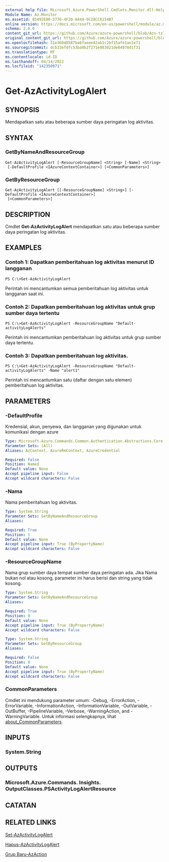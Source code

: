 ```yaml
---
external help file: Microsoft.Azure.PowerShell.Cmdlets.Monitor.dll-Help.xml
Module Name: Az.Monitor
ms.assetid: 85492E00-3776-4F20-A444-9C28CC6154B7
online version: https://docs.microsoft.com/en-us/powershell/module/az.monitor/get-azactivitylogalert
schema: 2.0.0
content_git_url: https://github.com/Azure/azure-powershell/blob/Azs-tzl/src/Monitor/Monitor/help/Get-AzActivityLogAlert.md
original_content_git_url: https://github.com/Azure/azure-powershell/blob/Azs-tzl/src/Monitor/Monitor/help/Get-AzActivityLogAlert.md
ms.openlocfilehash: 31e36048587ba6faeee42ab1c2bf15afe1ae1e71
ms.sourcegitcommit: dcb33efdfc53ba0b2f271e883021de84878d1f31
ms.translationtype: MT
ms.contentlocale: id-ID
ms.lasthandoff: 04/14/2022
ms.locfileid: "142350971"
---
```

# Get-AzActivityLogAlert

## SYNOPSIS
Mendapatkan satu atau beberapa sumber daya peringatan log aktivitas.

## SYNTAX

### GetByNameAndResourceGroup
```
Get-AzActivityLogAlert [-ResourceGroupName] <String> [-Name] <String>
 [-DefaultProfile <IAzureContextContainer>] [<CommonParameters>]
```

### GetByResourceGroup
```
Get-AzActivityLogAlert [[-ResourceGroupName] <String>] [-DefaultProfile <IAzureContextContainer>]
 [<CommonParameters>]
```

## DESCRIPTION
Cmdlet **Get-AzActivityLogAlert** mendapatkan satu atau beberapa sumber daya peringatan log aktivitas.

## EXAMPLES

### Contoh 1: Dapatkan pemberitahuan log aktivitas menurut ID langganan
```
PS C:\>Get-AzActivityLogAlert
```

Perintah ini mencantumkan semua pemberitahuan log aktivitas untuk langganan saat ini.

### Contoh 2: Dapatkan pemberitahuan log aktivitas untuk grup sumber daya tertentu
```
PS C:\>Get-AzActivityLogAlert -ResourceGroupName "Default-activityLogAlerts"
```

Perintah ini mencantumkan pemberitahuan log aktivitas untuk grup sumber daya tertentu.

### Contoh 3: Dapatkan pemberitahuan log aktivitas.
```
PS C:\>Get-AzActivityLogAlert -ResourceGroupName "Default-activityLogAlerts" -Name "alert1"
```

Perintah ini mencantumkan satu (daftar dengan satu elemen) pemberitahuan log aktivitas.

## PARAMETERS

### -DefaultProfile
Kredensial, akun, penyewa, dan langganan yang digunakan untuk komunikasi dengan azure

```yaml
Type: Microsoft.Azure.Commands.Common.Authentication.Abstractions.Core.IAzureContextContainer
Parameter Sets: (All)
Aliases: AzContext, AzureRmContext, AzureCredential

Required: False
Position: Named
Default value: None
Accept pipeline input: False
Accept wildcard characters: False
```

### -Nama
Nama pemberitahuan log aktivitas.

```yaml
Type: System.String
Parameter Sets: GetByNameAndResourceGroup
Aliases:

Required: True
Position: 1
Default value: None
Accept pipeline input: True (ByPropertyName)
Accept wildcard characters: False
```

### -ResourceGroupName
Nama grup sumber daya tempat sumber daya peringatan ada.
Jika Nama bukan nol atau kosong, parameter ini harus berisi dan string yang tidak kosong.

```yaml
Type: System.String
Parameter Sets: GetByNameAndResourceGroup
Aliases:

Required: True
Position: 0
Default value: None
Accept pipeline input: True (ByPropertyName)
Accept wildcard characters: False
```

```yaml
Type: System.String
Parameter Sets: GetByResourceGroup
Aliases:

Required: False
Position: 0
Default value: None
Accept pipeline input: True (ByPropertyName)
Accept wildcard characters: False
```

### CommonParameters
Cmdlet ini mendukung parameter umum: -Debug, -ErrorAction, -ErrorVariable, -InformationAction, -InformationVariable, -OutVariable, -OutBuffer, -PipelineVariable, -Verbose, -WarningAction, and -WarningVariable. Untuk informasi selengkapnya, lihat [about_CommonParameters](http://go.microsoft.com/fwlink/?LinkID=113216).

## INPUTS

### System.String

## OUTPUTS

### Microsoft.Azure.Commands. Insights. OutputClasses.PSActivityLogAlertResource

## CATATAN

## RELATED LINKS

[Set-AzActivityLogAlert](./Set-AzActivityLogAlert.md)

[Hapus-AzActivityLogAlert](./Remove-AzActivityLogAlert.md)

[Grup Baru-AzAction](./New-AzActionGroup.md)
